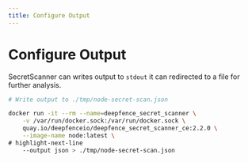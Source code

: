 ```yaml
---
title: Configure Output
---
```


# Configure Output

SecretScanner can writes output to `stdout` it can redirected to a file for further analysis.

```bash
# Write output to ./tmp/node-secret-scan.json

docker run -it --rm --name=deepfence_secret_scanner \
    -v /var/run/docker.sock:/var/run/docker.sock \
    quay.io/deepfenceio/deepfence_secret_scanner_ce:2.2.0 \
    --image-name node:latest \
# highlight-next-line
    --output json > ./tmp/node-secret-scan.json
```

